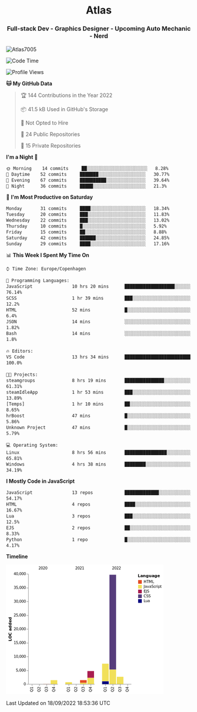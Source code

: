 <h1 align="center">Atlas</h1>
<h3 align="center">Full-stack Dev - Graphics Designer - Upcoming Auto Mechanic - Nerd</h3>

<p><img align="center" src="https://github-readme-stats.vercel.app/api/top-langs?username=Atlas7005&show_icons=true&locale=en&layout=compact" alt="Atlas7005" /></p>

<!--START_SECTION:waka-->
![Code Time](http://img.shields.io/badge/Code%20Time-683%20hrs-blue)

![Profile Views](http://img.shields.io/badge/Profile%20Views-7-blue)

**🐱 My GitHub Data** 

> 🏆 144 Contributions in the Year 2022
 > 
> 📦 41.5 kB Used in GitHub's Storage 
 > 
> 🚫 Not Opted to Hire
 > 
> 📜 24 Public Repositories 
 > 
> 🔑 15 Private Repositories  
 > 
**I'm a Night 🦉** 

```text
🌞 Morning    14 commits     ██░░░░░░░░░░░░░░░░░░░░░░░   8.28% 
🌆 Daytime    52 commits     ███████░░░░░░░░░░░░░░░░░░   30.77% 
🌃 Evening    67 commits     ██████████░░░░░░░░░░░░░░░   39.64% 
🌙 Night      36 commits     █████░░░░░░░░░░░░░░░░░░░░   21.3%

```
📅 **I'm Most Productive on Saturday** 

```text
Monday       31 commits     ████░░░░░░░░░░░░░░░░░░░░░   18.34% 
Tuesday      20 commits     ███░░░░░░░░░░░░░░░░░░░░░░   11.83% 
Wednesday    22 commits     ███░░░░░░░░░░░░░░░░░░░░░░   13.02% 
Thursday     10 commits     █░░░░░░░░░░░░░░░░░░░░░░░░   5.92% 
Friday       15 commits     ██░░░░░░░░░░░░░░░░░░░░░░░   8.88% 
Saturday     42 commits     ██████░░░░░░░░░░░░░░░░░░░   24.85% 
Sunday       29 commits     ████░░░░░░░░░░░░░░░░░░░░░   17.16%

```


📊 **This Week I Spent My Time On** 

```text
⌚︎ Time Zone: Europe/Copenhagen

💬 Programming Languages: 
JavaScript               10 hrs 20 mins      ███████████████████░░░░░░   76.14% 
SCSS                     1 hr 39 mins        ███░░░░░░░░░░░░░░░░░░░░░░   12.2% 
HTML                     52 mins             █░░░░░░░░░░░░░░░░░░░░░░░░   6.4% 
JSON                     14 mins             ░░░░░░░░░░░░░░░░░░░░░░░░░   1.82% 
Bash                     14 mins             ░░░░░░░░░░░░░░░░░░░░░░░░░   1.8%

🔥 Editors: 
VS Code                  13 hrs 34 mins      █████████████████████████   100.0%

🐱‍💻 Projects: 
steamgroups              8 hrs 19 mins       ███████████████░░░░░░░░░░   61.31% 
steamIdleApp             1 hr 53 mins        ███░░░░░░░░░░░░░░░░░░░░░░   13.89% 
[Temps]                  1 hr 10 mins        ██░░░░░░░░░░░░░░░░░░░░░░░   8.65% 
hrBoost                  47 mins             █░░░░░░░░░░░░░░░░░░░░░░░░   5.86% 
Unknown Project          47 mins             █░░░░░░░░░░░░░░░░░░░░░░░░   5.79%

💻 Operating System: 
Linux                    8 hrs 56 mins       ████████████████░░░░░░░░░   65.81% 
Windows                  4 hrs 38 mins       ████████░░░░░░░░░░░░░░░░░   34.19%

```

**I Mostly Code in JavaScript** 

```text
JavaScript               13 repos            █████████████░░░░░░░░░░░░   54.17% 
HTML                     4 repos             ████░░░░░░░░░░░░░░░░░░░░░   16.67% 
Lua                      3 repos             ███░░░░░░░░░░░░░░░░░░░░░░   12.5% 
EJS                      2 repos             ██░░░░░░░░░░░░░░░░░░░░░░░   8.33% 
Python                   1 repo              █░░░░░░░░░░░░░░░░░░░░░░░░   4.17%

```


**Timeline**

![Chart not found](https://raw.githubusercontent.com/Atlas7005/Atlas7005/master/charts/bar_graph.png) 


 Last Updated on 18/09/2022 18:53:36 UTC
<!--END_SECTION:waka-->
